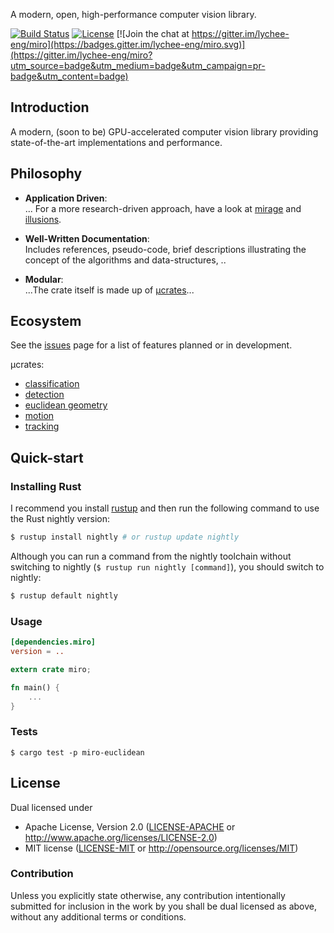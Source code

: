 A modern, open, high-performance computer vision library.

[![Build Status](https://travis-ci.org/lychee-eng/miro.svg?branch=master)](https://travis-ci.org/lychee-eng/miro)
[![License](https://img.shields.io/crates/l/miro.svg)](LICENSE)
[![Join the chat at https://gitter.im/lychee-eng/miro](https://badges.gitter.im/lychee-eng/miro.svg)](https://gitter.im/lychee-eng/miro?utm_source=badge&utm_medium=badge&utm_campaign=pr-badge&utm_content=badge)

## Introduction

A modern, (soon to be) GPU-accelerated computer vision library providing state-of-the-art implementations and performance.

## Philosophy

* __Application Driven__:</br>
... For a more research-driven approach, have a look at [mirage](/../../../mirage) and [illusions](/../../../illusions).

* __Well-Written Documentation__:</br>
Includes references, pseudo-code, brief descriptions illustrating the concept of the algorithms and data-structures, ..

* __Modular__:</br>
...The crate itself is made up of [μcrates](../../tree/master/crates)...

## Ecosystem

See the [issues](/../../issues) page for a list of features planned or in development.

μcrates:

- [classification](/../../issues/18)
- [detection](/../../issues/21)
- [euclidean geometry](/../../issues/19)
- [motion](/../../issues/7)
- [tracking](/../../issues/11)

## Quick-start

### Installing Rust

I recommend you install [rustup][rustup] and then run the following command to use 
the Rust nightly version:

```sh
$ rustup install nightly # or rustup update nightly
```

Although you can run a command from the nightly toolchain without switching to 
nightly (`$ rustup run nightly [command]`), you should switch to nightly:

```sh
$ rustup default nightly
```

### Usage

```toml
[dependencies.miro]
version = ..
```

```rust
extern crate miro;

fn main() {
	...
}
```

### Tests

```
$ cargo test -p miro-euclidean
```

## License

Dual licensed under
  * Apache License, Version 2.0 ([LICENSE-APACHE][apache] or http://www.apache.org/licenses/LICENSE-2.0)
  * MIT license ([LICENSE-MIT][mit] or http://opensource.org/licenses/MIT)

### Contribution

Unless you explicitly state otherwise, any contribution intentionally submitted for inclusion in the 
work by you shall be dual licensed as above, without any additional terms or conditions.

[rustup]: https://www.rustup.rs
[apache]: ../../../license/blob/master/LICENSE-APACHE
[mit]: ../../../license/blob/master/LICENSE-MIT